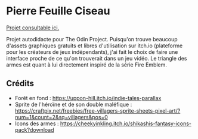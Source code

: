 # Pierre Feuille Ciseau

[Projet consultable ici.](https://web-lux.github.io/pierre-feuille-ciseau/)

Projet autodidacte pour The Odin Project.
Puisqu'on trouve beaucoup d'assets graphiques gratuits et libres d'utilisation sur itch.io (plateforme pour les créateurs de jeux indépendants), j'ai fait le choix de faire une interface proche de ce qu'on trouverait dans un jeu vidéo. Le triangle des armes est quant à lui directement inspiré de la série Fire Emblem.

## Crédits

- Forêt en fond : https://uppon-hill.itch.io/indie-tales-parallax
- Sprite de l'héroïne et de son double maléfique : https://craftpix.net/freebies/free-villagers-sprite-sheets-pixel-art/?num=1&count=2&sq=villagers&pos=0
- Icons des armes : https://cheekyinkling.itch.io/shikashis-fantasy-icons-pack?download

